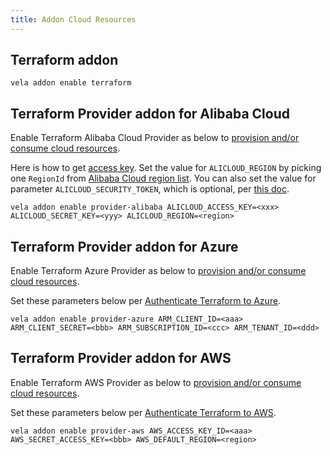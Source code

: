 ```yaml
---
title: Addon Cloud Resources
---
```



## Terraform addon

  ```shell
  vela addon enable terraform
  ```

## Terraform Provider addon for Alibaba Cloud

  Enable Terraform Alibaba Cloud Provider as below to [provision and/or consume cloud resources](../../end-user/components/cloud-services/provider-and-consume-cloud-services).

  Here is how to get [access key](https://help.aliyun.com/knowledge_detail/38738.html). Set the value for `ALICLOUD_REGION` by picking one `RegionId` from [Alibaba Cloud region list](https://www.alibabacloud.com/help/doc-detail/72379.htm).
  You can also set the value for parameter `ALICLOUD_SECURITY_TOKEN`, which is optional, per [this doc](https://www.alibabacloud.com/help/doc-detail/28756.htm).

  ```shell
  vela addon enable provider-alibaba ALICLOUD_ACCESS_KEY=<xxx> ALICLOUD_SECRET_KEY=<yyy> ALICLOUD_REGION=<region>
  ```

## Terraform Provider addon for Azure

  Enable Terraform Azure Provider as below to [provision and/or consume cloud resources](../../end-user/components/cloud-services/provider-and-consume-cloud-services).

  Set these parameters below per [Authenticate Terraform to Azure](https://docs.microsoft.com/en-us/azure/developer/terraform/authenticate-to-azure?tabs=bash).

  ```shell
  vela addon enable provider-azure ARM_CLIENT_ID=<aaa> ARM_CLIENT_SECRET=<bbb> ARM_SUBSCRIPTION_ID=<ccc> ARM_TENANT_ID=<ddd>
  ```

## Terraform Provider addon for AWS

  Enable Terraform AWS Provider as below to [provision and/or consume cloud resources](../../end-user/components/cloud-services/provider-and-consume-cloud-services).

  Set these parameters below per [Authenticate Terraform to AWS](https://registry.terraform.io/providers/hashicorp/aws/latest/docs#environment-variables).

  ```shell
  vela addon enable provider-aws AWS_ACCESS_KEY_ID=<aaa> AWS_SECRET_ACCESS_KEY=<bbb> AWS_DEFAULT_REGION=<region>
  ```
